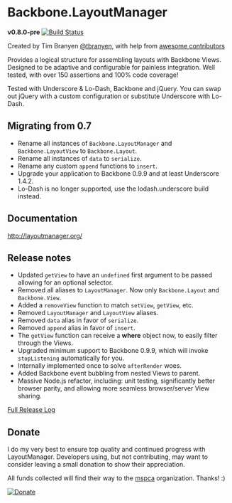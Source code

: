 Backbone.LayoutManager
======================

**v0.8.0-pre** [![Build Status](https://secure.travis-ci.org/tbranyen/backbone.layoutmanager.png?branch=wip)](http://travis-ci.org/tbranyen/backbone.layoutmanager)

Created by Tim Branyen [@tbranyen](http://twitter.com/tbranyen), with help
from [awesome contributors](https://github.com/tbranyen/backbone.layoutmanager/contributors)

Provides a logical structure for assembling layouts with Backbone Views.
Designed to be adaptive and configurable for painless integration.  Well
tested, with over 150 assertions and 100% code coverage!

Tested with Underscore & Lo-Dash, Backbone and jQuery. You can swap out jQuery
with a custom configuration or substitute Underscore with Lo-Dash.

## Migrating from 0.7 ##

* Rename all instances of `Backbone.LayoutManager` and `Backbone.LayoutView` to
  `Backbone.Layout`.
* Rename all instances of `data` to `serialize`.
* Rename any custom `append` functions to `insert`.
* Upgrade your application to Backbone 0.9.9 and at least Underscore 1.4.2.
* Lo-Dash is no longer supported, use the lodash.underscore build instead.

## Documentation ##

http://layoutmanager.org/

## Release notes ##

* Updated `getView` to have an `undefined` first argument to be passed allowing
  for an optional selector.
* Removed all aliases to `LayoutManager`.  Now only `Backbone.Layout` and
  `Backbone.View`.
* Added a `removeView` function to match `setView`, `getView`, etc.
* Removed `LayoutManager` and `LayoutView` aliases.
* Removed `data` alias in favor of `serialize`.
* Removed `append` alias in favor of `insert`.
* The `getView` function can receive a **where** object now, to easily filter
  through the Views.
* Upgraded minimum support to Backbone 0.9.9, which will invoke `stopListening`
  automatically for you.
* Internally implemented once to solve `afterRender` woes.
* Added Backbone event bubbling from nested Views to parent.
* Massive Node.js refactor, including: unit testing, significantly better
  browser parity, and allowing more seamless browser/server View sharing.

[Full Release Log](https://github.com/tbranyen/backbone.layoutmanager/blob/master/changelog.md)

## Donate ##

I do my very best to ensure top quality and continued progress with
LayoutManager.  Developers using, but not contributing, may want to consider
leaving a small donation to show their appreciation.

All funds collected will find their way to the [mspca](http://www.mspca.org/) organization.  Thanks! :)

[![Donate](https://www.paypalobjects.com/en_US/i/btn/btn_donate_SM.gif)](https://www.paypal.com/cgi-bin/webscr?cmd=_s-xclick&hosted_button_id=2Q5RWXT7SSSFG)
